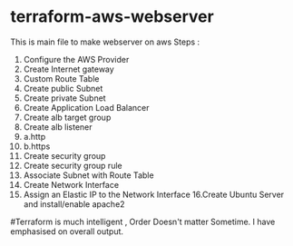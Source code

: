 # terraform-aws-webserver
This is main file to make webserver on aws 
Steps :
1.   Configure the AWS Provider
2.   Create Internet gateway
3.   Custom Route Table
4.   Create public Subnet
5.   Create private Subnet
6.   Create Application Load Balancer
7.   Create  alb target group
8.   Create  alb listener
9.   a.http
10.  b.https
11. Create security group
12. Create security group rule
13. Associate Subnet with Route Table
14. Create Network Interface
15. Assign an Elastic IP to the Network Interface
16.Create Ubuntu Server and install/enable apache2

#Terraform is much intelligent , Order Doesn't matter Sometime.
I have emphasised on overall output.
     
     
